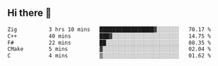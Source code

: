 ## Hi there 👋

 <!--START_SECTION:waka-->

```txt
Zig          3 hrs 10 mins   █████████████████▓░░░░░░░   70.17 %
C++          40 mins         ███▓░░░░░░░░░░░░░░░░░░░░░   14.75 %
F#           22 mins         ██░░░░░░░░░░░░░░░░░░░░░░░   08.35 %
CMake        5 mins          ▓░░░░░░░░░░░░░░░░░░░░░░░░   02.04 %
C            4 mins          ▒░░░░░░░░░░░░░░░░░░░░░░░░   01.62 %
```

<!--END_SECTION:waka-->

<!--
**ValentinRapp/ValentinRapp** is a ✨ _special_ ✨ repository because its `README.md` (this file) appears on your GitHub profile.

Here are some ideas to get you started:

- 🔭 I’m currently working on ...
- 🌱 I’m currently learning ...
- 👯 I’m looking to collaborate on ...
- 🤔 I’m looking for help with ...
- 💬 Ask me about ...
- 📫 How to reach me: ...
- 😄 Pronouns: ...
- ⚡ Fun fact: ...
-->
